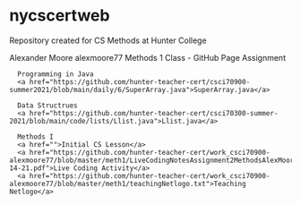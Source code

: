 # nycscertweb
Repository created for CS Methods at Hunter College

Alexander Moore
alexmoore77
Methods 1 Class - GitHub Page Assignment

      Programming in Java
      <a href="https://github.com/hunter-teacher-cert/csci70900-summer2021/blob/main/daily/6/SuperArray.java">SuperArray.java</a>
    
      Data Structrues
      <a href="https://github.com/hunter-teacher-cert/csci70300-summer-2021/blob/main/code/lists/Llist.java">Llist.java</a>
      
      Methods I      
      <a href="">Initial CS Lesson</a>
      <a href="https://github.com/hunter-teacher-cert/work_csci70900-alexmoore77/blob/master/meth1/LiveCodingNotesAssignment2MethodsAlexMoore7-14-21.pdf">Live Coding Activity</a>
      <a href="https://github.com/hunter-teacher-cert/work_csci70900-alexmoore77/blob/master/meth1/teachingNetlogo.txt">Teaching Netlogo</a>
